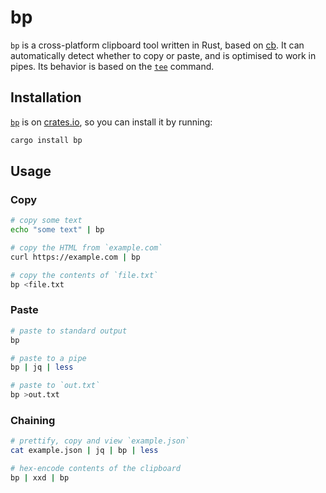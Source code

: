 # bp

`bp` is a cross-platform clipboard tool written in Rust, based on
[cb](https://gist.github.com/RichardBronosky/56d8f614fab2bacdd8b048fb58d0c0c7).
It can automatically detect whether to copy or paste, and is
optimised to work in pipes. Its behavior is based on the
[`tee`](https://man7.org/linux/man-pages/man1/tee.1.html)
command.

## Installation

[`bp`](https://crates.io/crates/bp) is on
[crates.io](https://crates.io/crates/bp), so you can install
it by running:

```bash
cargo install bp
```

## Usage

### Copy

```bash
# copy some text
echo "some text" | bp

# copy the HTML from `example.com`
curl https://example.com | bp

# copy the contents of `file.txt`
bp <file.txt
```

### Paste

```bash
# paste to standard output
bp

# paste to a pipe
bp | jq | less

# paste to `out.txt`
bp >out.txt
```

### Chaining

```bash
# prettify, copy and view `example.json`
cat example.json | jq | bp | less

# hex-encode contents of the clipboard
bp | xxd | bp
```
